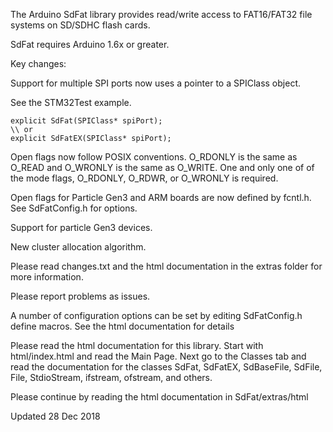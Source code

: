 The Arduino SdFat library provides read/write access to FAT16/FAT32
file systems on SD/SDHC flash cards.

SdFat requires Arduino 1.6x or greater.

Key changes:

Support for multiple SPI ports now uses a pointer to a SPIClass object.

See the STM32Test example.
```
explicit SdFat(SPIClass* spiPort);
\\ or
explicit SdFatEX(SPIClass* spiPort);
```

Open flags now follow POSIX conventions.  O_RDONLY is the same as O_READ and O_WRONLY is the
same as O_WRITE. One and only one of of the mode flags, O_RDONLY, O_RDWR, or
O_WRONLY is required.
 
Open flags for Particle Gen3 and ARM boards are now defined by fcntl.h.
See SdFatConfig.h for options.

Support for particle Gen3 devices.

New cluster allocation algorithm.

Please read changes.txt and the html documentation in the extras folder for more information.

Please report problems as issues.

A number of configuration options can be set by editing SdFatConfig.h
define macros.  See the html documentation for details

Please read the html documentation for this library.  Start with
html/index.html and read the Main Page.  Next go to the Classes tab and
read the documentation for the classes SdFat, SdFatEX, SdBaseFile,
SdFile, File, StdioStream, ifstream, ofstream, and others.
 
Please continue by reading the html documentation in SdFat/extras/html

Updated 28 Dec 2018